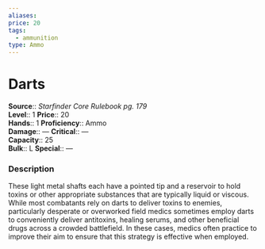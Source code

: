 ```yaml
---
aliases: 
price: 20
tags:
  - ammunition
type: Ammo
---
```


# Darts

**Source**:: _Starfinder Core Rulebook pg. 179_  
**Level**:: 1
**Price**:: 20  
**Hands**:: 1
**Proficiency**:: Ammo  
**Damage**:: —
**Critical**:: —  
**Capacity**:: 25  
**Bulk**:: L
**Special**:: —

### Description

These light metal shafts each have a pointed tip and a reservoir to hold toxins or other appropriate substances that are typically liquid or viscous. While most combatants rely on darts to deliver toxins to enemies, particularly desperate or overworked field medics sometimes employ darts to conveniently deliver antitoxins, healing serums, and other beneficial drugs across a crowded battlefield. In these cases, medics often practice to improve their aim to ensure that this strategy is effective when employed.
